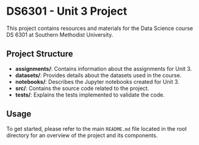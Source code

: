 # DS6301 - Unit 3 Project

This project contains resources and materials for the Data Science course DS 6301 at Southern Methodist University. 

## Project Structure

- **assignments/**: Contains information about the assignments for Unit 3.
- **datasets/**: Provides details about the datasets used in the course.
- **notebooks/**: Describes the Jupyter notebooks created for Unit 3.
- **src/**: Contains the source code related to the project.
- **tests/**: Explains the tests implemented to validate the code.

## Usage

To get started, please refer to the main `README.md` file located in the root directory for an overview of the project and its components.